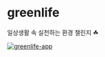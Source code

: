 # greenlife
일상생활 속 실천하는 환경 챌린지 ☘

[![greenlife-app](https://postfiles.pstatic.net/MjAyMDExMThfMTA5/MDAxNjA1NzAzMjY3Mjg2.DN4nYyl42NaQojLkzNomwLAxfN3JJ2whodDB1EwXs48g.ZFGOoXqsrgHXtNzPgKoqoOMRx7iUerpuenzOi_cYbJYg.PNG.ayong0310/image.png?type=w773)](https://youtu.be/c86NHi1ykHU) 
